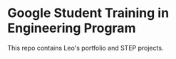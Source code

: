 # Google Student Training in Engineering Program

This repo contains Leo's portfolio and STEP projects.
